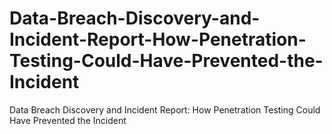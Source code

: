 # Data-Breach-Discovery-and-Incident-Report-How-Penetration-Testing-Could-Have-Prevented-the-Incident
Data Breach Discovery and Incident Report: How Penetration Testing Could Have Prevented the Incident
